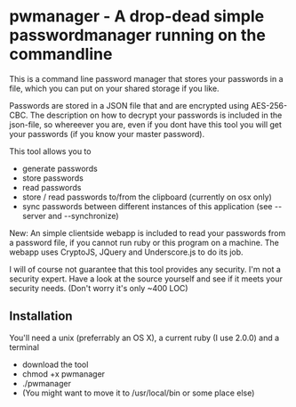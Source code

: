 pwmanager - A drop-dead simple passwordmanager running on the commandline
=========================================================================

This is a command line password manager that stores your passwords in a file, which you 
can put on your shared storage if you like.

Passwords are stored in a JSON file that and are encrypted using AES-256-CBC. The description
on how to decrypt your passwords is included in the json-file, so whereever you are, even if
you dont have this tool you will get your passwords (if you know your master password).

This tool allows you to

* generate passwords
* store passwords
* read passwords
* store / read passwords to/from the clipboard (currently on osx only)
* sync passwords between different instances of this application (see --server and --synchronize)

New: An simple clientside webapp is included to read your passwords from a password file, if you cannot
run ruby or this program on a machine. The webapp uses CryptoJS, JQuery and Underscore.js to do its job.

I will of course not guarantee that this tool provides any security. I'm not a security expert. Have
a look at the source yourself and see if it meets your security needs. (Don't worry it's only ~400 LOC)

Installation
------------

You'll need a unix (preferrably an OS X), a current ruby (I use 2.0.0) and a terminal

* download the tool
* chmod +x pwmanager
* ./pwmanager
* (You might want to move it to /usr/local/bin or some place else)
